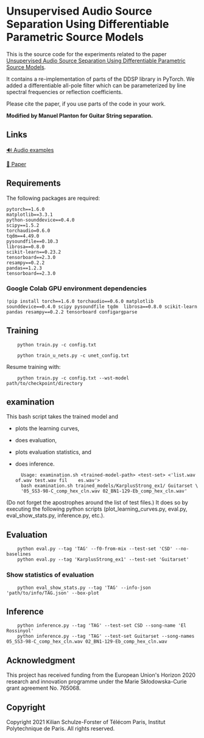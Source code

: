 # Unsupervised Audio Source Separation Using Differentiable Parametric Source Models

This is the source code for the experiments related to the paper [Unsupervised Audio Source Separation Using Differentiable Parametric Source Models](https://arxiv.org/abs/2201.09592).  

It contains a re-implementation of parts of the DDSP library in PyTorch. We added a differentiable all-pole filter which can be parameterized by line spectral frequencies or reflection coefficients. 

Please cite the paper, if you use parts of the code in your work.

**Modified by Manuel Planton for Guitar String separation.**


## Links
[:loud_sound: Audio examples](https://schufo.github.io/umss/)

[:page_facing_up: Paper](https://arxiv.org/abs/2201.09592)


## Requirements

The following packages are required:

    pytorch==1.6.0
    matplotlib==3.3.1
    python-sounddevice==0.4.0
    scipy==1.5.2
    torchaudio=0.6.0
    tqdm==4.49.0
    pysoundfile==0.10.3
    librosa==0.8.0
    scikit-learn==0.23.2
    tensorboard==2.3.0
    resampy==0.2.2
    pandas==1.2.3
    tensorboard==2.3.0


### Google Colab GPU environment dependencies

`!pip install torch==1.6.0 torchaudio==0.6.0 matplotlib sounddevice==0.4.0 scipy pysoundfile tqdm 
librosa==0.8.0 scikit-learn pandas resampy==0.2.2 tensorboard configargparse`


## Training

        python train.py -c config.txt
    
        python train_u_nets.py -c unet_config.txt

Resume training with:

        python train.py -c config.txt --wst-model path/to/checkpoint/directory

## examination

This bash script takes the trained model and

* plots the learning curves,
* does evaluation,
* plots evaluation statistics, and
* does inference.

        Usage: examination.sh <trained-model-path> <test-set> <'list.wav of.wav test.wav fil    es.wav'>
        bash examination.sh trained_models/KarplusStrong_ex1/ Guitarset \
        '05_SS3-98-C_comp_hex_cln.wav 02_BN1-129-Eb_comp_hex_cln.wav'

(Do not forget the apostrophes around the list of test files.)
It does so by executing the following python scripts (plot_learning_curves.py, eval.py, eval_show_stats.py, inference.py, etc.).


## Evaluation

        python eval.py --tag 'TAG' --f0-from-mix --test-set 'CSD' --no-baselines
        python eval.py --tag 'KarplusStrong_ex1' --test-set 'Guitarset'

### Show statistics of evaluation
        python eval_show_stats.py --tag 'TAG' --info-json 'path/to/info/TAG.json' --box-plot

## Inference

        python inference.py --tag 'TAG' --test-set CSD --song-name 'El Rossinyol'
        python inference.py --tag 'TAG' --test-set Guitarset --song-names 05_SS3-98-C_comp_hex_cln.wav 02_BN1-129-Eb_comp_hex_cln.wav

## Acknowledgment

This project has received funding from the European Union's Horizon 2020 research and innovation programme under the Marie Skłodowska-Curie grant agreement No. 765068.

## Copyright

Copyright 2021 Kilian Schulze-Forster of Télécom Paris, Institut Polytechnique de Paris.
All rights reserved.
